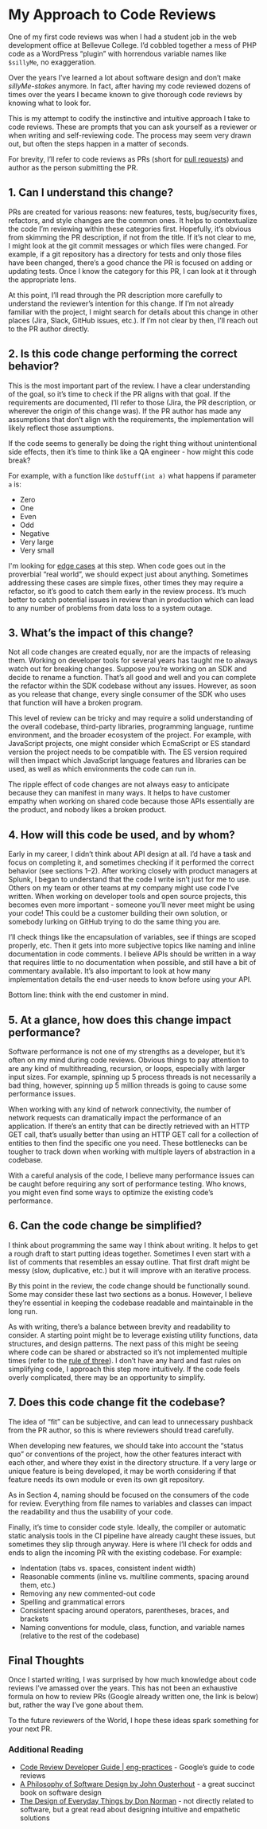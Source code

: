 # My Approach to Code Reviews

One of my first code reviews was when I had a student job in the web development office at Bellevue College. I’d cobbled together a mess of PHP code as a WordPress “plugin” with horrendous variable names like `$sillyMe`, no exaggeration.

Over the years I’ve learned a lot about software design and don’t make *sillyMe-stakes* anymore. In fact, after having my code reviewed dozens of times over the years I became known to give thorough code reviews by knowing what to look for.

This is my attempt to codify the instinctive and intuitive approach I take to code reviews. These are prompts that you can ask yourself as a reviewer or when writing and self-reviewing code. The process may seem very drawn out, but often the steps happen in a matter of seconds.


For brevity, I’ll refer to code reviews as PRs (short for [pull requests](https://docs.github.com/en/github/collaborating-with-issues-and-pull-requests/about-pull-requests)) and author as the person submitting the PR.

## 1. Can I understand this change?

PRs are created for various reasons: new features, tests, bug/security fixes, refactors, and style changes are the common ones. It helps to contextualize the code I’m reviewing within these categories first. Hopefully, it’s obvious from skimming the PR description, if not from the title. If it’s not clear to me, I might look at the git commit messages or which files were changed. For example, if a git repository has a directory for tests and only those files have been changed, there’s a good chance the PR is focused on adding or updating tests. Once I know the category for this PR, I can look at it through the appropriate lens.

At this point, I’ll read through the PR description more carefully to understand the reviewer’s intention for this change. If I’m not already familiar with the project, I might search for details about this change in other places (Jira, Slack, GitHub issues, etc.). If I’m not clear by then, I’ll reach out to the PR author directly.

## 2. Is this code change performing the correct behavior?

This is the most important part of the review. I have a clear understanding of the goal, so it’s time to check if the PR aligns with that goal. If the requirements are documented, I’ll refer to those (Jira, the PR description, or wherever the origin of this change was). If the PR author has made any assumptions that don’t align with the requirements, the implementation will likely reflect those assumptions. 

If the code seems to generally be doing the right thing without unintentional side effects, then it’s time to think like a QA engineer - how might this code break?

For example, with a function like `doStuff(int a)` what happens if parameter `a` is:

* Zero
* One
* Even
* Odd 
* Negative
* Very large
* Very small

I'm looking for [edge cases](https://en.wikipedia.org/wiki/Edge_case) at this step. When code goes out in the proverbial “real world”, we should expect just about anything. Sometimes addressing these cases are simple fixes, other times they may require a refactor, so it’s good to catch them early in the review process. It’s much better to catch potential issues in review than in production which can lead to any number of problems from data loss to a system outage.

## 3.  What’s the impact of this change?

Not all code changes are created equally, nor are the impacts of releasing them. Working on developer tools for several years has taught me to always watch out for breaking changes. Suppose you’re working on an SDK and decide to rename a function. That’s all good and well and you can complete the refactor within the SDK codebase without any issues. However, as soon as you release that change, every single consumer of the SDK who uses that function will have a broken program.

This level of review can be tricky and may require a solid understanding of the overall codebase, third-party libraries, programming language, runtime environment, and the broader ecosystem of the project. For example, with JavaScript projects, one might consider which EcmaScript or ES standard version the project needs to be compatible with. The ES version required will then impact which JavaScript language features and libraries can be used, as well as which environments the code can run in. 

The ripple effect of code changes are not always easy to anticipate because they can manifest in many ways. It helps to have customer empathy when working on shared code because those APIs essentially are the product, and nobody likes a broken product.

## 4. How will this code be used, and by whom?

Early in my career, I didn’t think about API design at all. I’d have a task and focus on completing it, and sometimes checking if it performed the correct behavior (see sections 1–2). After working closely with product managers at Splunk, I began to understand that the code I write isn’t just for me to use. Others on my team or other teams at my company might use code I’ve written. When working on developer tools and open source projects, this becomes even more important - someone you’ll never meet might be using your code! This could be a customer building their own solution, or somebody lurking on GitHub trying to do the same thing you are.

I’ll check things like the encapsulation of variables, see if things are scoped properly, etc. Then it gets into more subjective topics like naming and inline documentation in code comments. I believe APIs should be written in a way that requires little to no documentation when possible, and still have a bit of commentary available. It’s also important to look at how many implementation details the end-user needs to know before using your API.

Bottom line: think with the end customer in mind.

## 5. At a glance, how does this change impact performance?

Software performance is not one of my strengths as a developer, but it’s often on my mind during code reviews. Obvious things to pay attention to are any kind of multithreading, recursion, or loops, especially with larger input sizes. For example, spinning up 5 process threads is not necessarily a bad thing, however, spinning up 5 million threads is going to cause some performance issues.

When working with any kind of network connectivity, the number of network requests can dramatically impact the performance of an application. If there’s an entity that can be directly retrieved with an HTTP GET call, that’s usually better than using an HTTP GET call for a collection of entities to then find the specific one you need. These bottlenecks can be tougher to track down when working with multiple layers of abstraction in a codebase.

With a careful analysis of the code, I believe many performance issues can be caught before requiring any sort of performance testing. Who knows, you might even find some ways to optimize the existing code’s performance.

## 6. Can the code change be simplified?

I think about programming the same way I think about writing. It helps to get a rough draft to start putting ideas together. Sometimes I even start with a list of comments that resembles an essay outline. That first draft might be messy (slow, duplicative, etc.) but it will improve with an iterative process.

By this point in the review, the code change should be functionally sound. Some may consider these last two sections as a bonus. However, I believe they’re essential in keeping the codebase readable and maintainable in the long run.

As with writing, there’s a balance between brevity and readability to consider. A starting point might be to leverage existing utility functions, data structures, and design patterns. The next pass of this might be seeing where code can be shared or abstracted so it’s not implemented multiple times (refer to the [rule of three](https://en.wikipedia.org/wiki/Rule_of_three_(computer_programming))).
I don’t have any hard and fast rules on simplifying code, I approach this step more intuitively. If the code feels overly complicated, there may be an opportunity to simplify.

## 7. Does this code change fit the codebase?

The idea of “fit” can be subjective, and can lead to unnecessary pushback from the PR author, so this is where reviewers should tread carefully.

When developing new features, we should take into account the “status quo” or conventions of the project, how the other features interact with each other, and where they exist in the directory structure. If a very large or unique feature is being developed, it may be worth considering if that feature needs its own module or even its own git repository.

As in Section 4, naming should be focused on the consumers of the code for review. Everything from file names to variables and classes can impact the readability and thus the usability of your code.

Finally, it’s time to consider code style. Ideally, the compiler or automatic static analysis tools in the CI pipeline have already caught these issues, but sometimes they slip through anyway. Here is where I’ll check for odds and ends to align the incoming PR with the existing codebase. For example:

* Indentation (tabs vs. spaces, consistent indent width)
* Reasonable comments (inline vs. multiline comments, spacing around them, etc.)
* Removing any new commented-out code
* Spelling and grammatical errors
* Consistent spacing around operators, parentheses, braces, and brackets
* Naming conventions for module, class, function, and variable names (relative to the rest of the codebase)

## Final Thoughts

Once I started writing, I was surprised by how much knowledge about code reviews I’ve amassed over the years. This has not been an exhaustive formula on how to review PRs (Google already written one, the link is below) but, rather the way I’ve gone about them. 

To the future reviewers of the World, I hope these ideas spark something for your next PR. 

### Additional Reading

* [Code Review Developer Guide | eng-practices](https://google.github.io/eng-practices/review/) - Google’s guide to code reviews
* [A Philosophy of Software Design by John Ousterhout](https://smile.amazon.com/Philosophy-Software-Design-John-Ousterhout-ebook/dp/B07N1XLQ7D/) - a great succinct book on software design
* [The Design of Everyday Things by Don Norman](https://smile.amazon.com/Design-Everyday-Things-Revised-Expanded/dp/0465050654/) - not directly related to software, but a great read about designing intuitive and empathetic solutions

